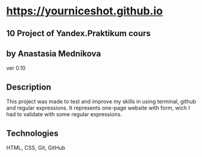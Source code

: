 # https://yourniceshot.github.io
## 10 Project of Yandex.Praktikum cours 
## by Anastasia Mednikova
ver 0.10
## Description
This project was made to test and improve my skills in using terminal, github and regular expressions. It represents one-page website with form, wich I had to validate with some regular expressions. 
## Technologies 
HTML, CSS, Git, GitHub